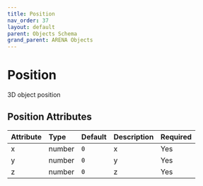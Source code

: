 ```yaml
---
title: Position
nav_order: 37
layout: default
parent: Objects Schema
grand_parent: ARENA Objects
---
```


<!--CAUTION: This file is autogenerated from https://github.com/arenaxr/arena-schemas. Changes made here may be overwritten.-->


Position
========


3D object position

Position Attributes
--------------------

|Attribute|Type|Default|Description|Required|
| :--- | :--- | :--- | :--- | :--- |
|x|number|```0```|x|Yes|
|y|number|```0```|y|Yes|
|z|number|```0```|z|Yes|
